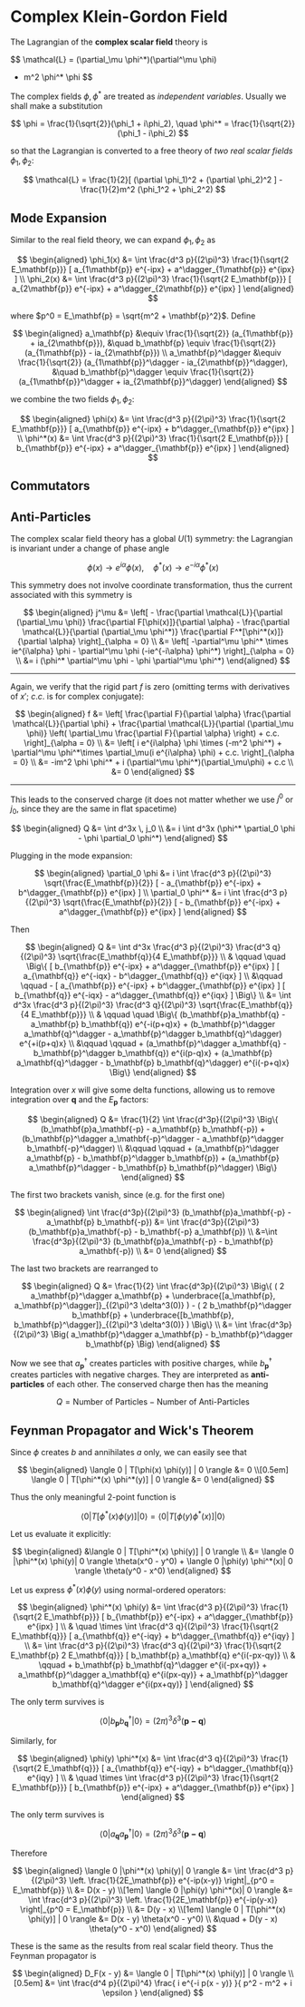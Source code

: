 # Complex Klein-Gordon Field

The Lagrangian of the **complex scalar field** theory is

$$
\mathcal{L} = (\partial_\mu \phi^*)(\partial^\mu \phi)
- m^2 \phi^* \phi
$$

The complex fields $\phi, \phi^*$ are treated as *independent variables*. Usually we shall make a substitution

$$
\phi = \frac{1}{\sqrt{2}}(\phi_1 + i\phi_2), \quad
\phi^* = \frac{1}{\sqrt{2}}(\phi_1 - i\phi_2)
$$

so that the Lagrangian is converted to a free theory of *two real scalar fields* $\phi_1, \phi_2$:

$$
\mathcal{L} = \frac{1}{2}[
    (\partial \phi_1)^2 + (\partial \phi_2)^2
] - \frac{1}{2}m^2 (\phi_1^2 + \phi_2^2)
$$

## Mode Expansion

Similar to the real field theory, we can expand $\phi_1, \phi_2$ as

$$
\begin{aligned}
    \phi_1(x) 
    &= \int \frac{d^3 p}{(2\pi)^3} 
    \frac{1}{\sqrt{2 E_\mathbf{p}}} [
        a_{1\mathbf{p}} e^{-ipx} 
        + a^\dagger_{1\mathbf{p}} e^{ipx}
    ] \\
    \phi_2(x) 
    &= \int \frac{d^3 p}{(2\pi)^3} 
    \frac{1}{\sqrt{2 E_\mathbf{p}}} [
        a_{2\mathbf{p}} e^{-ipx} 
        + a^\dagger_{2\mathbf{p}} e^{ipx}
    ]
\end{aligned}
$$

where $p^0 = E_\mathbf{p} = \sqrt{m^2 + \mathbf{p}^2}$. Define

$$
\begin{aligned}
    a_\mathbf{p} &\equiv 
    \frac{1}{\sqrt{2}} (a_{1\mathbf{p}} + ia_{2\mathbf{p}}),
    &\quad
    b_\mathbf{p} \equiv 
    \frac{1}{\sqrt{2}} (a_{1\mathbf{p}} - ia_{2\mathbf{p}})
    \\
    a_\mathbf{p}^\dagger &\equiv 
    \frac{1}{\sqrt{2}} (a_{1\mathbf{p}}^\dagger - ia_{2\mathbf{p}}^\dagger),
    &\quad
    b_\mathbf{p}^\dagger \equiv 
    \frac{1}{\sqrt{2}} (a_{1\mathbf{p}}^\dagger + ia_{2\mathbf{p}}^\dagger)
\end{aligned}
$$

we combine the two fields $\phi_1, \phi_2$: 

$$
\begin{aligned}
    \phi(x) 
    &= \int \frac{d^3 p}{(2\pi)^3} 
    \frac{1}{\sqrt{2 E_\mathbf{p}}} [
        a_{\mathbf{p}} e^{-ipx} 
        + b^\dagger_{\mathbf{p}} e^{ipx}
    ] \\
    \phi^*(x) 
    &= \int \frac{d^3 p}{(2\pi)^3} 
    \frac{1}{\sqrt{2 E_\mathbf{p}}} [
        b_{\mathbf{p}} e^{-ipx} 
        + a^\dagger_{\mathbf{p}} e^{ipx}
    ]
\end{aligned}
$$

## Commutators

## Anti-Particles

The complex scalar field theory has a global $U(1)$ symmetry: the Lagrangian is invariant under a change of phase angle

$$
\phi(x) \to e^{i\alpha} \phi(x), \quad
\phi^*(x) \to e^{-i\alpha} \phi^*(x)
$$

This symmetry does not involve coordinate transformation, thus the current associated with this symmetry is

$$
\begin{aligned}
    j^\mu &= \left[
        - \frac{\partial \mathcal{L}}{\partial (\partial_\mu \phi)}
        \frac{\partial F[\phi(x)]}{\partial \alpha}
        - \frac{\partial \mathcal{L}}{\partial (\partial_\mu \phi^*)}
        \frac{\partial F^*[\phi^*(x)]}{\partial \alpha}
    \right]_{\alpha = 0}
    \\
    &= \left[
        -\partial^\mu \phi^* \times ie^{i\alpha} \phi
        - \partial^\mu \phi (-ie^{-i\alpha} \phi^*)
    \right]_{\alpha = 0}
    \\
    &= i (\phi^* \partial^\mu \phi - \phi \partial^\mu \phi^*)
\end{aligned}
$$

----

Again, we verify that the rigid part $f$ is zero (omitting terms with derivatives of $x'$; $c.c.$ is for complex conjugate):

$$
\begin{aligned}
    f &= \left[
        \frac{\partial F}{\partial \alpha}
        \frac{\partial \mathcal{L}}{\partial \phi}
        + 
        \frac{\partial \mathcal{L}}{\partial (\partial_\mu \phi)} 
        \left(
            \partial_\mu \frac{\partial F}{\partial \alpha}
        \right) + c.c.
    \right]_{\alpha = 0}
    \\
    &= \left[
        i e^{i\alpha} \phi \times (-m^2 \phi^*)
        + \partial^\mu \phi^*\times \partial_\mu(i e^{i\alpha} \phi)
        + c.c.
    \right]_{\alpha = 0}
    \\
    &= -im^2 \phi \phi^* + i (\partial^\mu \phi^*)(\partial_\mu\phi)
    + c.c
    \\
    &= 0
\end{aligned}
$$

----

This leads to the conserved charge (it does not matter whether we use $j^0$ or $j_0$, since they are the same in flat spacetime)

$$
\begin{aligned}
    Q &= \int d^3x \, j_0
    \\
    &= i \int d^3x (\phi^* \partial_0 \phi - \phi \partial_0 \phi^*)
\end{aligned}
$$

Plugging in the mode expansion:

$$
\begin{aligned}
    \partial_0 \phi
    &= i \int \frac{d^3 p}{(2\pi)^3} 
    \sqrt{\frac{E_\mathbf{p}}{2}} [
        - a_{\mathbf{p}} e^{-ipx} 
        + b^\dagger_{\mathbf{p}} e^{ipx}
    ] \\
    \partial_0 \phi^*
    &= i \int \frac{d^3 p}{(2\pi)^3}
    \sqrt{\frac{E_\mathbf{p}}{2}} [
        - b_{\mathbf{p}} e^{-ipx} 
        + a^\dagger_{\mathbf{p}} e^{ipx}
    ]
\end{aligned}
$$

Then

$$
\begin{aligned}
    Q
    &= \int d^3x \frac{d^3 p}{(2\pi)^3} \frac{d^3 q}{(2\pi)^3} 
    \sqrt{\frac{E_\mathbf{q}}{4 E_\mathbf{p}}}
    \\ & \qquad \quad \Big\{ 
        [
            b_{\mathbf{p}} e^{-ipx} 
            + a^\dagger_{\mathbf{p}} e^{ipx}
        ] [
            a_{\mathbf{q}} e^{-iqx} 
            - b^\dagger_{\mathbf{q}} e^{iqx}
        ] \\ &\qquad \qquad -
        [
            a_{\mathbf{p}} e^{-ipx} 
            + b^\dagger_{\mathbf{p}} e^{ipx}
        ] [
            b_{\mathbf{q}} e^{-iqx} 
            - a^\dagger_{\mathbf{q}} e^{iqx}
        ]
    \Big\}
    \\
    &= \int d^3x \frac{d^3 p}{(2\pi)^3} \frac{d^3 q}{(2\pi)^3} 
    \sqrt{\frac{E_\mathbf{q}}{4 E_\mathbf{p}}}
    \\ & \qquad \quad \Big\{
        (b_\mathbf{p}a_\mathbf{q} - a_\mathbf{p} b_\mathbf{q}) e^{-i(p+q)x} 
        + (b_\mathbf{p}^\dagger a_\mathbf{q}^\dagger - a_\mathbf{p}^\dagger b_\mathbf{q}^\dagger) e^{+i(p+q)x} 
        \\ &\qquad \qquad
        + (a_\mathbf{p}^\dagger a_\mathbf{q} - b_\mathbf{p}^\dagger b_\mathbf{q}) e^{i(p-q)x}
        + (a_\mathbf{p} a_\mathbf{q}^\dagger - b_\mathbf{p} b_\mathbf{q}^\dagger) e^{i(-p+q)x}
    \Big\}
\end{aligned}
$$

Integration over $x$ will give some delta functions, allowing us to remove integration over $\mathbf{q}$ and the $E_\mathbf{p}$ factors:

$$
\begin{aligned}
    Q &= \frac{1}{2}
    \int \frac{d^3p}{(2\pi)^3} \Big\{
        (b_\mathbf{p}a_\mathbf{-p} - a_\mathbf{p} b_\mathbf{-p}) 
        + (b_\mathbf{p}^\dagger a_\mathbf{-p}^\dagger - a_\mathbf{p}^\dagger b_\mathbf{-p}^\dagger) 
        \\ &\qquad \qquad
        + (a_\mathbf{p}^\dagger a_\mathbf{p} - b_\mathbf{p}^\dagger b_\mathbf{p}) 
        + (a_\mathbf{p} a_\mathbf{p}^\dagger - b_\mathbf{p} b_\mathbf{p}^\dagger)
    \Big\}
\end{aligned}
$$

The first two brackets vanish, since (e.g. for the first one)

$$
\begin{aligned}
    \int \frac{d^3p}{(2\pi)^3} 
    (b_\mathbf{p}a_\mathbf{-p} - a_\mathbf{p} b_\mathbf{-p}) 
    &= \int \frac{d^3p}{(2\pi)^3} 
    (b_\mathbf{p}a_\mathbf{-p} - b_\mathbf{-p} a_\mathbf{p}) 
    \\
    &=\int \frac{d^3p}{(2\pi)^3} 
    (b_\mathbf{p}a_\mathbf{-p} - b_\mathbf{p} a_\mathbf{-p})
    \\
    &= 0 
\end{aligned}
$$

The last two brackets are rearranged to

$$
\begin{aligned}
    Q &= \frac{1}{2}
    \int \frac{d^3p}{(2\pi)^3} \Big\{
        (
            2 a_\mathbf{p}^\dagger a_\mathbf{p} 
            + \underbrace{[a_\mathbf{p}, a_\mathbf{p}^\dagger]}_{(2\pi)^3 \delta^3(0)}
        ) - (
            2 b_\mathbf{p}^\dagger b_\mathbf{p} 
            + \underbrace{[b_\mathbf{p}, b_\mathbf{p}^\dagger]}_{(2\pi)^3 \delta^3(0)}
        )
    \Big\}
    \\
    &= \int \frac{d^3p}{(2\pi)^3} \Big(
        a_\mathbf{p}^\dagger a_\mathbf{p} 
        - b_\mathbf{p}^\dagger b_\mathbf{p} 
    \Big)
\end{aligned}
$$

Now we see that $a_\mathbf{p}^\dagger$ creates particles with positive charges, while $b_\mathbf{p}^\dagger$ creates particles with negative charges. They are interpreted as **anti-particles** of each other. The conserved charge then has the meaning

$$
Q = \text{Number of Particles} - \text{Number of Anti-Particles}
$$

## Feynman Propagator and Wick's Theorem

Since $\phi$ creates $b$ and annihilates $a$ only, we can easily see that

$$
\begin{aligned}
    \langle 0 | T[\phi(x) \phi(y)] | 0 \rangle &= 0
    \\[0.5em]
    \langle 0 | T[\phi^*(x) \phi^*(y)] | 0 \rangle &= 0
\end{aligned}
$$

Thus the only meaningful 2-point function is

$$
\langle 0 | T[\phi^*(x) \phi(y)] | 0 \rangle
= \langle 0 | T[\phi(y) \phi^*(x)] | 0 \rangle
$$

Let us evaluate it explicitly:

$$
\begin{aligned}
    &\langle 0 | T[\phi^*(x) \phi(y)] | 0 \rangle
    \\
    &= \langle 0 |\phi^*(x) \phi(y)| 0 \rangle \theta(x^0 - y^0)
    + \langle 0 |\phi(y) \phi^*(x)| 0 \rangle \theta(y^0 - x^0)
\end{aligned}
$$

Let us express $\phi^*(x) \phi(y)$ using normal-ordered operators:

$$
\begin{aligned}
    \phi^*(x) \phi(y)
    &= \int \frac{d^3 p}{(2\pi)^3} 
    \frac{1}{\sqrt{2 E_\mathbf{p}}} [
        b_{\mathbf{p}} e^{-ipx} 
        + a^\dagger_{\mathbf{p}} e^{ipx}
    ] \\ & \quad \times
    \int \frac{d^3 q}{(2\pi)^3} 
    \frac{1}{\sqrt{2 E_\mathbf{q}}} [
        a_{\mathbf{q}} e^{-iqy} 
        + b^\dagger_{\mathbf{q}} e^{iqy}
    ]
    \\
    &= \int \frac{d^3 p}{(2\pi)^3} 
    \frac{d^3 q}{(2\pi)^3} 
    \frac{1}{\sqrt{2 E_\mathbf{p} 2 E_\mathbf{q}}}
    [
        b_\mathbf{p} a_\mathbf{q} e^{i(-px-qy)}
        \\ & \qquad
        + b_\mathbf{p} b_\mathbf{q}^\dagger e^{i(-px+qy)}
        + a_\mathbf{p}^\dagger a_\mathbf{q} e^{i(px-qy)}
        + a_\mathbf{p}^\dagger b_\mathbf{q}^\dagger e^{i(px+qy)}
    ]
\end{aligned}
$$

The only term survives is

$$
\langle 0 | b_\mathbf{p} b_\mathbf{q}^\dagger |0\rangle = (2\pi)^3 \delta^3 (\mathbf{p-q})
$$

Similarly, for

$$
\begin{aligned}
    \phi(y) \phi^*(x)
    &= \int \frac{d^3 q}{(2\pi)^3} 
    \frac{1}{\sqrt{2 E_\mathbf{q}}} [
        a_{\mathbf{q}} e^{-iqy} 
        + b^\dagger_{\mathbf{q}} e^{iqy}
    ] \\ & \quad \times
    \int \frac{d^3 p}{(2\pi)^3} 
    \frac{1}{\sqrt{2 E_\mathbf{p}}} [
        b_{\mathbf{p}} e^{-ipx} 
        + a^\dagger_{\mathbf{p}} e^{ipx}
    ]
\end{aligned}
$$

The only term survives is

$$
\langle 0 | a_\mathbf{q} a_\mathbf{p}^\dagger |0\rangle = (2\pi)^3 \delta^3 (\mathbf{p-q})
$$

Therefore 

$$
\begin{aligned}
    \langle 0 |\phi^*(x) \phi(y)| 0 \rangle
    &= \int \frac{d^3 p}{(2\pi)^3} \left.
    \frac{1}{2E_\mathbf{p}} e^{-ip(x-y)}
    \right|_{p^0 = E_\mathbf{p}} 
    \\
    &= D(x - y)
    \\[1em]
    \langle 0 |\phi(y) \phi^*(x)| 0 \rangle
    &= \int \frac{d^3 p}{(2\pi)^3} \left.
    \frac{1}{2E_\mathbf{p}} e^{-ip(y-x)}
    \right|_{p^0 = E_\mathbf{p}} 
    \\
    &= D(y - x)
    \\[1em]
    \langle 0 | T[\phi^*(x) \phi(y)] | 0 \rangle
    &= D(x - y) \theta(x^0 - y^0)
    \\ &\quad
    + D(y - x) \theta(y^0 - x^0)
\end{aligned}
$$

These is the same as the results from real scalar field theory. Thus the Feynman propagator is

$$
\begin{aligned}
    D_F(x - y) 
    &= \langle 0 | T[\phi^*(x) \phi(y)] | 0 \rangle
    \\[0.5em]
    &= \int \frac{d^4 p}{(2\pi)^4}
    \frac{
        i e^{-i p(x - y)}
    }{
        p^2 - m^2 + i \epsilon
    }
\end{aligned}
$$